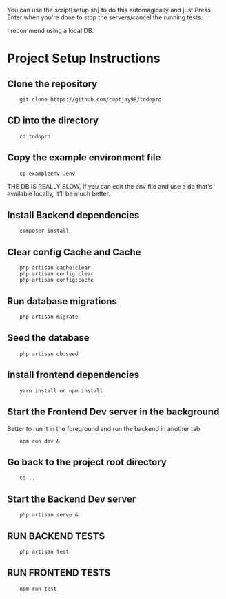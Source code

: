 You can use the script[setup.sh] to do this automagically and just Press Enter when you're done to stop the servers/cancel the running tests.

I recommend using a local DB.

# Project Setup Instructions

## Clone the repository

        git clone https://github.com/captjay98/todopro

## CD into the directory

        cd todopro

## Copy the example environment file

        cp exampleenv .env

THE DB IS REALLY SLOW, If you can edit the env file and use a db that's available locally, It'll be much better.

## Install Backend dependencies

        composer install

## Clear config Cache and Cache

        php artisan cache:clear
        php artisan config:clear
        php artisan config:cache

## Run database migrations

        php artisan migrate

## Seed the database

        php artisan db:seed

## Install frontend dependencies

        yarn install or npm install

## Start the Frontend Dev server in the background

Better to run it in the foreground and run the backend in another tab

        npm run dev &

## Go back to the project root directory

        cd ..

## Start the Backend Dev server

        php artisan serve &

## RUN BACKEND TESTS

        php artisan test
        
## RUN FRONTEND TESTS

        npm run test
